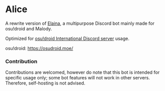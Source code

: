 # Alice

A rewrite version of [Elaina](https://github.com/NeroYuki/Elaina), a multipurpose Discord bot mainly made for osu!droid and Malody.

Optimized for [osu!droid International Discord server](https://discord.gg/nyD92cE) usage.

osu!droid: https://osudroid.moe/

### Contribution

Contributions are welcomed, however do note that this bot is intended for specific usage only; some bot features will not work in other servers. Therefore, self-hosting is not advised.
